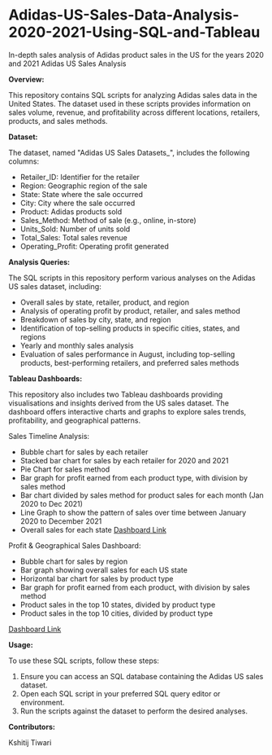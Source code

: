 # Adidas-US-Sales-Data-Analysis-2020-2021-Using-SQL-and-Tableau
In-depth sales analysis of Adidas product sales in the US for the years 2020 and 2021
Adidas US Sales Analysis

**Overview:**

This repository contains SQL scripts for analyzing Adidas sales data in the United States. The dataset used in these scripts provides information on sales volume, revenue, and profitability across different locations, retailers, products, and sales methods.

**Dataset:**

The dataset, named "Adidas US Sales Datasets_", includes the following columns:

* Retailer_ID: Identifier for the retailer
* Region: Geographic region of the sale
* State: State where the sale occurred
* City: City where the sale occurred
* Product: Adidas products sold
* Sales_Method: Method of sale (e.g., online, in-store)
* Units_Sold: Number of units sold
* Total_Sales: Total sales revenue
* Operating_Profit: Operating profit generated

**Analysis Queries:**

The SQL scripts in this repository perform various analyses on the Adidas US sales dataset, including:

* Overall sales by state, retailer, product, and region
* Analysis of operating profit by product, retailer, and sales method
* Breakdown of sales by city, state, and region
* Identification of top-selling products in specific cities, states, and regions
* Yearly and monthly sales analysis
* Evaluation of sales performance in August, including top-selling products, best-performing retailers, and preferred sales methods

**Tableau Dashboards:**

This repository also includes two Tableau dashboards providing visualisations and insights derived from the US sales dataset. The dashboard offers interactive charts and graphs to explore sales trends, profitability, and geographical patterns. 

Sales Timeline Analysis:
* Bubble chart for sales by each retailer
* Stacked bar chart for sales by each retailer for 2020 and 2021
* Pie Chart for sales method
* Bar graph for profit earned from each product type, with division by sales method
* Bar chart divided by sales method for product sales for each month (Jan 2020 to Dec 2021)
* Line Graph to show the pattern of sales over time between January 2020 to December 2021
* Overall sales for each state
[Dashboard Link](https://public.tableau.com/app/profile/kshitij.tiwari4082/viz/Adidas_Sales_Analysis_17085614917400/SalesAnalysis)

Profit & Geographical Sales Dashboard:
* Bubble chart for sales by region
* Bar graph showing overall sales for each US state
* Horizontal bar chart for sales by product type
* Bar graph for profit earned from each product, with division by sales method
* Product sales in the top 10 states, divided by product type 
* Product sales in the top 10 cities, divided by product type

[Dashboard Link](https://public.tableau.com/app/profile/kshitij.tiwari4082/viz/Adidas_Sales_Analysis_17085614917400/GeographicalSalesAnalysis?publish=yes)

**Usage:**

To use these SQL scripts, follow these steps:

1. Ensure you can access an SQL database containing the Adidas US sales dataset.
2. Open each SQL script in your preferred SQL query editor or environment.
3. Run the scripts against the dataset to perform the desired analyses.

**Contributors:**

Kshitij Tiwari
